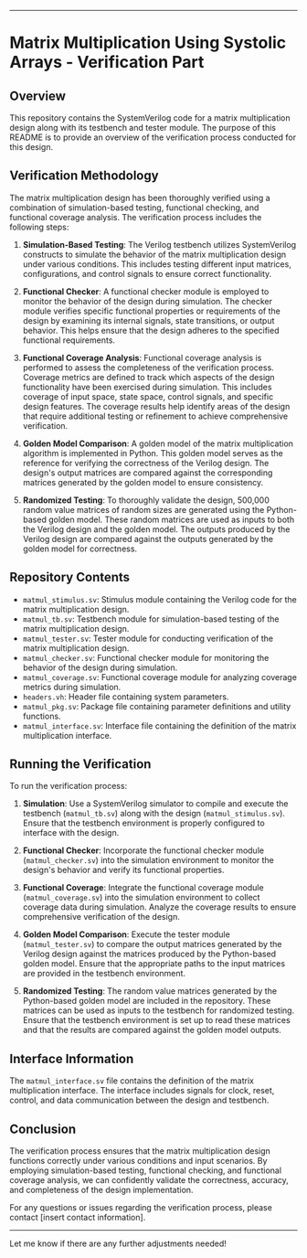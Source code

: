

---

# Matrix Multiplication Using Systolic Arrays - Verification Part


## Overview
This repository contains the SystemVerilog code for a matrix multiplication design along with its testbench and tester module. The purpose of this README is to provide an overview of the verification process conducted for this design.

## Verification Methodology
The matrix multiplication design has been thoroughly verified using a combination of simulation-based testing, functional checking, and functional coverage analysis. The verification process includes the following steps:

1. **Simulation-Based Testing**: The Verilog testbench utilizes SystemVerilog constructs to simulate the behavior of the matrix multiplication design under various conditions. This includes testing different input matrices, configurations, and control signals to ensure correct functionality.

2. **Functional Checker**: A functional checker module is employed to monitor the behavior of the design during simulation. The checker module verifies specific functional properties or requirements of the design by examining its internal signals, state transitions, or output behavior. This helps ensure that the design adheres to the specified functional requirements.

3. **Functional Coverage Analysis**: Functional coverage analysis is performed to assess the completeness of the verification process. Coverage metrics are defined to track which aspects of the design functionality have been exercised during simulation. This includes coverage of input space, state space, control signals, and specific design features. The coverage results help identify areas of the design that require additional testing or refinement to achieve comprehensive verification.

4. **Golden Model Comparison**: A golden model of the matrix multiplication algorithm is implemented in Python. This golden model serves as the reference for verifying the correctness of the Verilog design. The design's output matrices are compared against the corresponding matrices generated by the golden model to ensure consistency.

5. **Randomized Testing**: To thoroughly validate the design, 500,000 random value matrices of random sizes are generated using the Python-based golden model. These random matrices are used as inputs to both the Verilog design and the golden model. The outputs produced by the Verilog design are compared against the outputs generated by the golden model for correctness.

## Repository Contents
- `matmul_stimulus.sv`: Stimulus module containing the Verilog code for the matrix multiplication design.
- `matmul_tb.sv`: Testbench module for simulation-based testing of the matrix multiplication design.
- `matmul_tester.sv`: Tester module for conducting verification of the matrix multiplication design.
- `matmul_checker.sv`: Functional checker module for monitoring the behavior of the design during simulation.
- `matmul_coverage.sv`: Functional coverage module for analyzing coverage metrics during simulation.
- `headers.vh`: Header file containing system parameters.
- `matmul_pkg.sv`: Package file containing parameter definitions and utility functions.
- `matmul_interface.sv`: Interface file containing the definition of the matrix multiplication interface.

## Running the Verification
To run the verification process:

1. **Simulation**: Use a SystemVerilog simulator to compile and execute the testbench (`matmul_tb.sv`) along with the design (`matmul_stimulus.sv`). Ensure that the testbench environment is properly configured to interface with the design.

2. **Functional Checker**: Incorporate the functional checker module (`matmul_checker.sv`) into the simulation environment to monitor the design's behavior and verify its functional properties.

3. **Functional Coverage**: Integrate the functional coverage module (`matmul_coverage.sv`) into the simulation environment to collect coverage data during simulation. Analyze the coverage results to ensure comprehensive verification of the design.

4. **Golden Model Comparison**: Execute the tester module (`matmul_tester.sv`) to compare the output matrices generated by the Verilog design against the matrices produced by the Python-based golden model. Ensure that the appropriate paths to the input matrices are provided in the testbench environment.

5. **Randomized Testing**: The random value matrices generated by the Python-based golden model are included in the repository. These matrices can be used as inputs to the testbench for randomized testing. Ensure that the testbench environment is set up to read these matrices and that the results are compared against the golden model outputs.

## Interface Information
The `matmul_interface.sv` file contains the definition of the matrix multiplication interface. The interface includes signals for clock, reset, control, and data communication between the design and testbench.

## Conclusion
The verification process ensures that the matrix multiplication design functions correctly under various conditions and input scenarios. By employing simulation-based testing, functional checking, and functional coverage analysis, we can confidently validate the correctness, accuracy, and completeness of the design implementation.

For any questions or issues regarding the verification process, please contact [insert contact information].

---

Let me know if there are any further adjustments needed!












